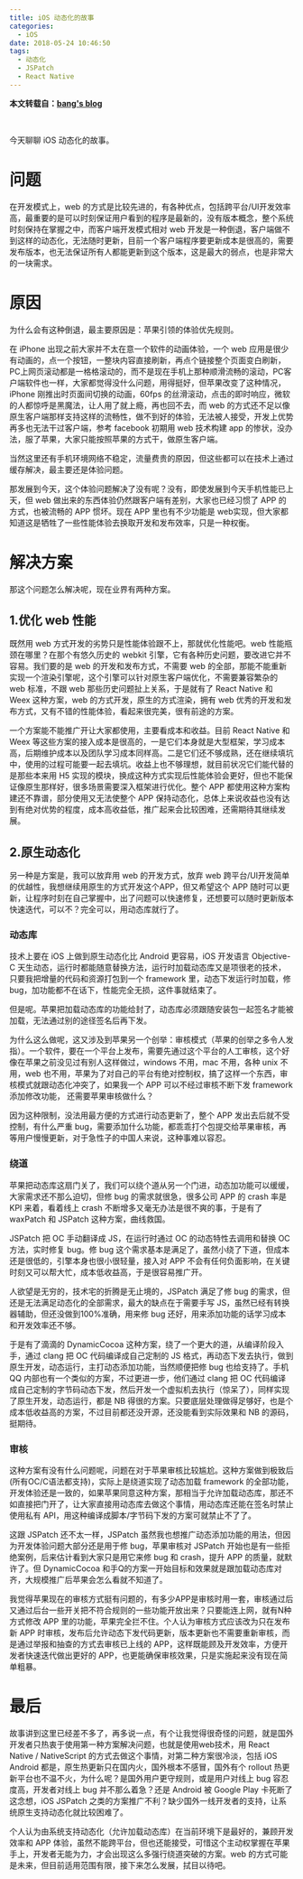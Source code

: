 ```yaml
---
title: iOS 动态化的故事
categories:
  - iOS
date: 2018-05-24 10:46:50
tags:
  - 动态化
  - JSPatch
  - React Native
---
```

**本文转载自：[bang's blog](http://blog.cnbang.net/tech/3286/)**

&nbsp;

今天聊聊 iOS 动态化的故事。

<!-- more -->

# 问题
在开发模式上，web 的方式是比较先进的，有各种优点，包括跨平台/UI开发效率高，最重要的是可以时刻保证用户看到的程序是最新的，没有版本概念，整个系统时刻保持在掌握之中，而客户端开发模式相对 web 开发是一种倒退，客户端做不到这样的动态化，无法随时更新，目前一个客户端程序要更新成本是很高的，需要发布版本，也无法保证所有人都能更新到这个版本，这是最大的弱点，也是非常大的一块需求。

# 原因
为什么会有这种倒退，最主要原因是：苹果引领的体验优先规则。

在 iPhone 出现之前大家并不太在意一个软件的动画体验，一个 web 应用是很少有动画的，点一个按钮，一整块内容直接刷新，再点个链接整个页面变白刷新，PC上网页滚动都是一格格滚动的，而不是现在手机上那种顺滑流畅的滚动，PC客户端软件也一样，大家都觉得没什么问题，用得挺好，但苹果改变了这种情况，iPhone 刚推出时页面间切换的动画，60fps 的丝滑滚动，点击的即时响应，微软的人都惊呼是黑魔法，让人用了就上瘾，再也回不去，而 web 的方式还不足以像原生客户端那样支持这样的流畅性，做不到好的体验，无法被人接受，开发上优势再多也无法干过客户端，参考 facebook 初期用 web 技术构建 app 的惨状，没办法，服了苹果，大家只能按照苹果的方式干，做原生客户端。

当然这里还有手机环境网络不稳定，流量费贵的原因，但这些都可以在技术上通过缓存解决，最主要还是体验问题。

那发展到今天，这个体验问题解决了没有呢？没有，即使发展到今天手机性能已上天，但 web 做出来的东西体验仍然跟客户端有差别，大家也已经习惯了 APP 的方式，也被流畅的 APP 惯坏。现在 APP 里也有不少功能是 web实现，但大家都知道这是牺牲了一些性能体验去换取开发和发布效率，只是一种权衡。

# 解决方案
那这个问题怎么解决呢，现在业界有两种方案。

## 1.优化 web 性能
既然用 web 方式开发的劣势只是性能体验跟不上，那就优化性能吧。web 性能瓶颈在哪里？在那个有悠久历史的 webkit 引擎，它有各种历史问题，要改进它并不容易。我们要的是 web 的开发和发布方式，不需要 web 的全部，那能不能重新实现一个渲染引擎呢，这个引擎可以针对原生客户端优化，不需要兼容繁杂的 web 标准，不跟 web 那些历史问题扯上关系，于是就有了 React Native 和 Weex 这种方案，web 的方式开发，原生的方式渲染，拥有 web 优秀的开发和发布方式，又有不错的性能体验，看起来很完美，很有前途的方案。

一个方案能不能推广开让大家都使用，主要看成本和收益。目前 React Native 和 Weex 等这些方案的接入成本是很高的，一是它们本身就是大型框架，学习成本高，后期维护成本以及团队学习成本同样高。二是它们还不够成熟，还在继续填坑中，使用的过程可能要一起去填坑。收益上也不够理想，就目前状况它们能代替的是那些本来用 H5 实现的模块，换成这种方式实现后性能体验会更好，但也不能保证像原生那样好，很多场景需要深入框架进行优化。整个 APP 都使用这种方案构建还不靠谱，部分使用又无法使整个 APP 保持动态化，总体上来说收益也没有达到有绝对优势的程度，成本高收益低，推广起来会比较困难，还需期待其继续发展。

## 2.原生动态化
另一种是方案是，我可以放弃用 web 的开发方式，放弃 web 跨平台/UI开发简单的优越性，我想继续用原生的方式开发这个APP，但又希望这个 APP 随时可以更新，让程序时刻在自己掌握中，出了问题可以快速修复，还想要可以随时更新版本快速迭代，可以不？完全可以，用动态库就行了。

### 动态库
技术上要在 iOS 上做到原生动态化比 Android 更容易，iOS 开发语言 Objective-C 天生动态，运行时都能随意替换方法，运行时加载动态库又是项很老的技术，只要我把增量的代码和资源打包到一个 framework 里，动态下发运行时加载，修 bug，加功能都不在话下，性能完全无损，这件事就结束了。

但是呢。苹果把加载动态库的功能给封了，动态库必须跟随安装包一起签名才能被加载，无法通过别的途径签名后再下发。

为什么这么做呢，这又涉及到苹果另一个创举：审核模式（苹果的创举之多令人发指）。一个软件，要在一个平台上发布，需要先通过这个平台的人工审核，这个好像在苹果之前没见过有别人这样做过，windows 不用，mac 不用，各种 unix 不用，web 也不用，苹果为了对自己的平台有绝对控制权，搞了这样一个东西，审核模式就跟动态化冲突了，如果我一个 APP 可以不经过审核不断下发 framework 添加修改功能， 还需要苹果审核做什么？

因为这种限制，没法用最方便的方式进行动态更新了，整个 APP 发出去后就不受控制，有什么严重 bug，需要添加什么功能，都乖乖打个包提交给苹果审核，再等用户慢慢更新，对于急性子的中国人来说，这种事难以容忍。

### 绕道
苹果把动态库这扇门关了，我们可以绕个道从另一个门进，动态加功能可以缓缓，大家需求还不那么迫切，但修 bug 的需求就很急，很多公司 APP 的 crash 率是 KPI 来着，看着线上 crash 不断增多又毫无办法是很不爽的事，于是有了 waxPatch 和 JSPatch 这种方案，曲线救国。

JSPatch 把 OC 手动翻译成 JS，在运行时通过 OC 的动态特性去调用和替换 OC 方法，实时修复 bug。修 bug 这个需求基本是满足了，虽然小绕了下道，但成本还是很低的，引擎本身也很小很轻量，接入对 APP 不会有任何负面影响，在关键时刻又可以帮大忙，成本低收益高，于是很容易推广开。

人欲望是无穷的，技术宅的折腾是无止境的，JSPatch 满足了修 bug 的需求，但还是无法满足动态化的全部需求，最大的缺点在于需要手写 JS，虽然已经有转换器辅助，但还没做到100%准确，用来修 bug 还好，用来添加功能的话学习成本和开发效率还不够。

于是有了滴滴的 DynamicCocoa 这种方案，绕了一个更大的道，从编译阶段入手，通过 clang 把 OC 代码编译成自己定制的 JS 格式，再动态下发去执行，做到原生开发，动态运行，主打动态添加功能，当然顺便把修 bug 也给支持了。手机 QQ 内部也有一个类似的方案，不过更进一步，他们通过 clang 把 OC 代码编译成自己定制的字节码动态下发，然后开发一个虚拟机去执行（惊呆了），同样实现了原生开发，动态运行，都是 NB 得很的方案。只要底层处理做得足够好，也是个成本低收益高的方案，不过目前都还没开源，还没能看到实际效果和 NB 的源码，挺期待。

### 审核
这种方案有没有什么问题呢，问题在对于苹果审核比较尴尬。这种方案做到极致后(所有OC/C语法都支持)，实际上是绕道实现了动态加载 framework 的全部功能，开发体验还是一致的，如果苹果同意这种方案，那相当于允许加载动态库，那还不如直接把门开了，让大家直接用动态库去做这个事情，用动态库还能在签名时禁止使用私有 API，用这种编译成脚本/字节码下发的方案可就禁止不了了。

这跟 JSPatch 还不太一样，JSPatch 虽然我也想推广动态添加功能的用法，但因为开发体验问题大部分还是用于修 bug，苹果审核对 JSPatch 开始也是有一些拒绝案例，后来估计看到大家只是用它来修 bug 和 crash，提升 APP 的质量，就默许了。但 DynamicCocoa 和手Q的方案一开始目标和效果就是跟加载动态库对齐，大规模推广后苹果会怎么看就不知道了。

我觉得苹果现在的审核方式挺有问题的，有多少APP是审核时用一套，审核通过后又通过后台一些开关把不符合规则的一些功能开放出来？只要能连上网，就有N种方式修改 APP 里的功能，苹果完全拦不住。个人认为审核方式应该改为只在发布新 APP 时审核，发布后允许动态下发代码更新，版本更新也不需要重新审核，而是通过举报和抽查的方式去审核已上线的 APP，这样既能顾及开发效率，方便开发者快速迭代做出更好的 APP，也更能确保审核效果，只是实施起来没有现在简单粗暴。

# 最后
故事讲到这里已经差不多了，再多说一点，有个让我觉得很奇怪的问题，就是国外开发者只热衷于使用第一种方案解决问题，也就是使用web技术，用 React Native / NativeScript 的方式去做这个事情，对第二种方案很冷淡，包括 iOS Android 都是，原生热更新只在国内火，国外根本不感冒，国外有个 rollout 热更新平台也不温不火，为什么呢？是国外用户更守规则，或是用户对线上 bug 容忍度高，开发者对线上 bug 并不那么着急？还是 Android 被 Google Play 卡死断了这念想，iOS JSPatch 之类的方案推广不利？缺少国外一线开发者的支持，让系统原生支持动态化就比较困难了。

个人认为由系统支持动态化（允许加载动态库）在当前环境下是最好的，兼顾开发效率和 APP 体验，虽然不能跨平台，但也还能接受，可惜这个主动权掌握在苹果手上，开发者无能为力，才会出现这么多强行绕道突破的方案。web 的方式可能是未来，但目前适用范围有限，接下来怎么发展，拭目以待吧。